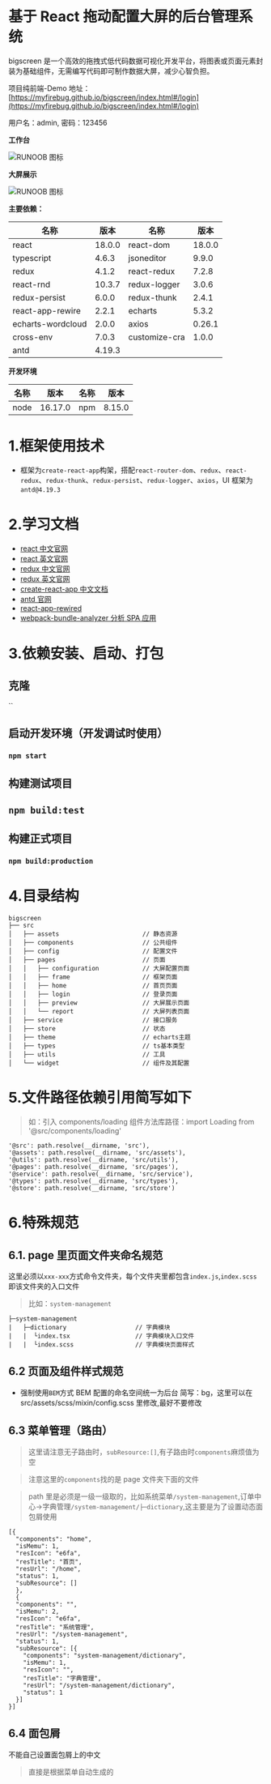 # 基于 React 拖动配置大屏的后台管理系统

bigscreen 是一个高效的拖拽式低代码数据可视化开发平台，将图表或页面元素封装为基础组件，无需编写代码即可制作数据大屏，减少心智负担。

项目纯前端-Demo 地址：[https://myfirebug.github.io/bigscreen/index.html#/login](https://myfirebug.github.io/bigscreen/index.html#/login)

用户名：admin, 密码：123456

**工作台**

![RUNOOB 图标](https://myfirebug.github.io/example-images/bigscreen/0.jpg)

**大屏展示**

![RUNOOB 图标](https://myfirebug.github.io/example-images/bigscreen/1.jpg)

**主要依赖：**

| 名称              | 版本   | 名称          | 版本   |
| ----------------- | ------ | ------------- | ------ |
| react             | 18.0.0 | react-dom     | 18.0.0 |
| typescript        | 4.6.3  | jsoneditor    | 9.9.0  |
| redux             | 4.1.2  | react-redux   | 7.2.8  |
| react-rnd         | 10.3.7 | redux-logger  | 3.0.6  |
| redux-persist     | 6.0.0  | redux-thunk   | 2.4.1  |
| react-app-rewire  | 2.2.1  | echarts       | 5.3.2  |
| echarts-wordcloud | 2.0.0  | axios         | 0.26.1 |
| cross-env         | 7.0.3  | customize-cra | 1.0.0  |
| antd              | 4.19.3 |

**开发环境**

| 名称 | 版本    | 名称 | 版本   |
| ---- | ------- | ---- | ------ |
| node | 16.17.0 | npm  | 8.15.0 |

# 1.框架使用技术

- 框架为`create-react-app`构架，搭配`react-router-dom`、`redux`、`react-redux`、`redux-thunk`、`redux-persist`、`redux-logger`、`axios`，UI 框架为`antd@4.19.3`

# 2.学习文档

- [react 中文官网](https://react.docschina.org 'react中文官网')
- [react 英文官网](https://reactjs.org 'react英文官网')
- [redux 中文官网](http://cn.redux.js.org 'redux中文官网')
- [redux 英文官网](https://redux.js.org 'redux英文官网')
- [create-react-app 中文文档](https://www.html.cn/create-react-app/docs/getting-started/ 'create-react-app中文文档')
- [antd 官网](https://3x.ant.design/index-cn 'antd官网')
- [react-app-rewired](https://github.com/timarney/react-app-rewired#readme '在不npm run inject的情况下修改webpack')
- [webpack-bundle-analyzer 分析 SPA 应用](https://github.com/webpack-contrib/webpack-bundle-analyzer 'webpack-bundle-analyzer分析SPA应用')

# 3.依赖安装、启动、打包

## 克隆

``

## 启动开发环境（开发调试时使用）

### `npm start`

## 构建测试项目

## `npm build:test`

## 构建正式项目

### `npm build:production`

# 4.目录结构

```
bigscreen
├── src
│   ├── assets                       // 静态资源
│   ├── components                   // 公共组件
│   ├── config                       // 配置文件
│   ├── pages                        // 页面
│   │   ├── configuration            // 大屏配置页面
│   │   ├── frame                    // 框架页面
│   │   ├── home                     // 首页页面
│   │   ├── login                    // 登录页面
│   │   ├── preview                  // 大屏展示页面
│   │   └── report                   // 大屏列表页面
│   ├── service                      // 接口服务
│   ├── store                        // 状态
│   ├── theme                        // echarts主题
│   ├── types                        // ts基本类型
│   ├── utils                        // 工具
│   └── widget                       // 组件及其配置
```

# 5.文件路径依赖引用简写如下

> 如：引入 components/loading 组件方法库路径：import Loading from '@src/components/loading'

```
'@src': path.resolve(__dirname, 'src'),
'@assets': path.resolve(__dirname, 'src/assets'),
'@utils': path.resolve(__dirname, 'src/utils'),
'@pages': path.resolve(__dirname, 'src/pages'),
'@service': path.resolve(__dirname, 'src/service'),
'@types': path.resolve(__dirname, 'src/types'),
'@store': path.resolve(__dirname, 'src/store')
```

# 6.特殊规范

## 6.1. page 里页面文件夹命名规范

这里必须以`xxx-xxx`方式命令文件夹，每个文件夹里都包含`index.js`,`index.scss`即该文件夹的入口文件

> 比如：`system-management`

```
├─system-management
|   ├─dictionary                   // 字典模块
|   |  └index.tsx                  // 字典模块入口文件
|   |  └index.scss                 // 字典模块页面样式
```

## 6.2 页面及组件样式规范

- 强制使用`BEM`方式
  BEM 配置的命名空间统一为后台 简写：bg，这里可以在 src/assets/scss/mixin/config.scss 里修改,最好不要修改

## 6.3 菜单管理（路由）

> 这里请注意无子路由时，`subResource:[]`,有子路由时`components`麻烦值为空

> 注意这里的`components`找的是 page 文件夹下面的文件

> path 里是必须是一级一级取的，比如系统菜单`/system-management`,订单中心->字典管理`/system-management/├─dictionary`,这主要是为了设置动态面包屑使用

```
[{
  "components": "home",
  "isMemu": 1,
  "resIcon": "e6fa",
  "resTitle": "首页",
  "resUrl": "/home",
  "status": 1,
  "subResource": []
  },
  {
  "components": "",
  "isMemu": 2,
  "resIcon": "e6fa",
  "resTitle": "系统管理",
  "resUrl": "/system-management",
  "status": 1,
  "subResource": [{
    "components": "system-management/dictionary",
    "isMemu": 1,
    "resIcon": "",
    "resTitle": "字典管理",
    "resUrl": "/system-management/dictionary",
    "status": 1
  }]
}]
```

## 6.4 面包屑

不能自己设置面包屑上的中文

> 直接是根据菜单自动生成的
